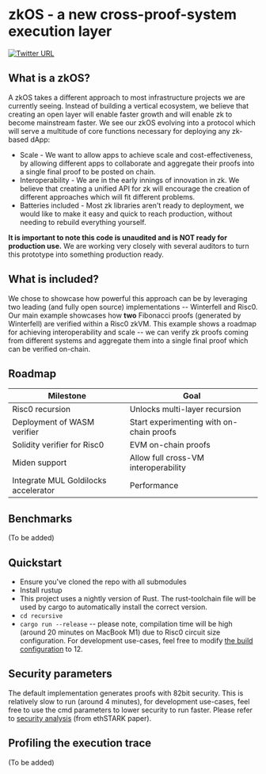 # zkOS - a new cross-proof-system execution layer

[![Twitter URL](https://img.shields.io/twitter/follow/stark_oracle?style=social)](https://twitter.com/stark_oracle)

## What is a zkOS?

A zkOS takes a different approach to most infrastructure projects we are currently seeing. Instead of building a vertical ecosystem, we believe that creating an open layer will enable faster growth and will enable zk to become mainstream faster. We see our zkOS evolving into a protocol which will serve a multitude of core functions necessary for deploying any zk-based dApp:

* Scale - We want to allow apps to achieve scale and cost-effectiveness, by allowing different apps to collaborate and aggregate their proofs into a single final proof to be posted on chain.
* Interoperability - We are in the early innings of innovation in zk. We believe that creating a unified API for zk will encourage the creation of different approaches which will fit different problems.
* Batteries included - Most zk libraries aren't ready to deployment, we would like to make it easy and quick to reach production, without needing to rebuild everything yourself.

**It is important to note this code is unaudited and is NOT ready for production use.** We are working very closely with several auditors to turn this prototype into something production ready. 

## What is included?

We chose to showcase how powerful this approach can be by leveraging two leading (and fully open source) implementations -- Winterfell and Risc0. Our main example showcases how **two** Fibonacci proofs (generated by Winterfell) are verified within a Risc0 zkVM. This example shows a roadmap for achieving interoperability and scale -- we can verify zk proofs coming from different systems and aggregate them into a single final proof which can be verified on-chain. 

## Roadmap

| Milestone | Goal |
| --- | --- |
| Risc0 recursion | Unlocks multi-layer recursion | 
| Deployment of WASM verifier | Start experimenting with on-chain proofs |  
| Solidity verifier for Risc0 | EVM on-chain proofs |
| Miden support | Allow full cross-VM interoperability |
| Integrate MUL Goldilocks accelerator | Performance |

## Benchmarks

(To be added)

## Quickstart

* Ensure you've cloned the repo with all submodules
* Install rustup
* This project uses a nightly version of Rust. The rust-toolchain file will be used by cargo to automatically install the correct version.
* `cd recursive`
* `cargo run --release` -- please note, compilation time will be high (around 20 minutes on MacBook M1) due to Risc0 circuit size configuration. For development use-cases, feel free to modify [the build configuration](https://github.com/starkoracles/risc0-test/blob/main/zkos/methods/build.rs#L8) to 12.


## Security parameters

The default implementation generates proofs with 82bit security. This is relatively slow to run (around 4 minutes), for development use-cases, feel free to use the cmd parameters to lower security to run faster. Please refer to [security analysis](https://github.com/starkoracles/risc0-test/blob/main/zkos/zkprunner/src/main.rs#L52) (from ethSTARK paper).

## Profiling the execution trace

(To be added)